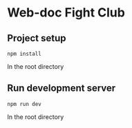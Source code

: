 # Web-doc Fight Club

## Project setup
```
npm install
```
In the root directory

## Run development server
```
npm run dev
```
In the root directory
